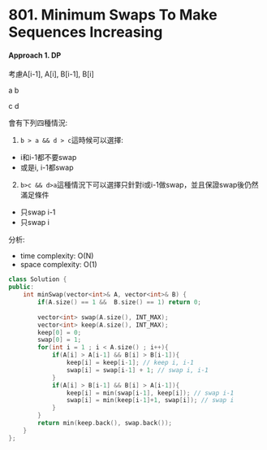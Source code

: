 # 801. Minimum Swaps To Make Sequences Increasing
#### Approach 1. DP
考慮A[i-1], A[i], B[i-1], B[i]

a b

c d

會有下列四種情況:

1. `b > a && d > c`這時候可以選擇:
  - i和i-1都不要swap
  - 或是i, i-1都swap
2. `b>c && d>a`這種情況下可以選擇只針對i或i-1做swap，並且保證swap後仍然滿足條件
  - 只swap i-1
  - 只swap i

分析:
- time complexity: O(N)
- space complexity: O(1)

```c++
class Solution {
public:
    int minSwap(vector<int>& A, vector<int>& B) {
        if(A.size() == 1 &&  B.size() == 1) return 0;
        
        vector<int> swap(A.size(), INT_MAX);
        vector<int> keep(A.size(), INT_MAX);
        keep[0] = 0;
        swap[0] = 1;
        for(int i = 1 ; i < A.size() ; i++){
            if(A[i] > A[i-1] && B[i] > B[i-1]){
                keep[i] = keep[i-1]; // keep i, i-1
                swap[i] = swap[i-1] + 1; // swap i, i-1
            }    
            if(A[i] > B[i-1] && B[i] > A[i-1]){
                keep[i] = min(swap[i-1], keep[i]); // swap i-1
                swap[i] = min(keep[i-1]+1, swap[i]); // swap i
            }
        }
        return min(keep.back(), swap.back());
    }
};
```
